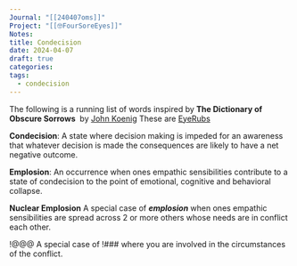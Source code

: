 ```yaml
---
Journal: "[[240407oms]]"
Project: "[[🤓FourSoreEyes]]"
Notes: 
title: Condecision
date: 2024-04-07
draft: true
categories: 
tags:
  - condecision
---
```

The following is a running list of words inspired by **The Dictionary of Obscure Sorrows**  by [John Koenig](https://www.amazon.com/John-Koenig/e/B09431Y7TT/ref=dp_byline_cont_book_1)
These are [EyeRubs](http://www.foursoreeyes.com/eyerubs/eye-rubs-that-help-me-see-things-more-clearly/)


**Condecision**: A state where decision making is impeded for an awareness that whatever decision is made the consequences are likely to have a net negative outcome.

**Emplosion**: An occurrence when ones empathic sensibilities contribute  to a state of condecision to the point of emotional, cognitive and behavioral collapse. 

**Nuclear Emplosion** A special case of ***emplosion*** when ones empathic sensibilities are spread across 2 or more others whose needs are in conflict each other.  

!@@@ A special case of !### where you are involved in the circumstances of the conflict. 




